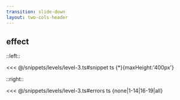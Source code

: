 ```yaml
---
transition: slide-down
layout: two-cols-header
---
```


## effect

::left::

<<< @/snippets/levels/level-3.ts#snippet ts {*}{maxHeight:'400px'}


::right::

<<< @/snippets/levels/level-3.ts#errors ts {none|1-14|16-19|all}